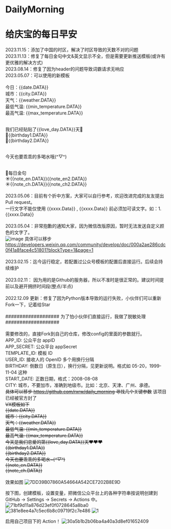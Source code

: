 # DailyMorning
# 给庆宝的每日早安

2023.11.15：添加了中国的时区，解决了时区导致的天数不对的问题<br>
2023.11.13：修复了每日金句中文&英文显示不全，但是需要更新推送模板(或许有更优雅的解决方式)<br>
2023.08.14：修复了因为header的问题导致词霸请求无响应<br>
2023.05.07：可以使用的新模板<br><br>
今日：{{date.DATA}}<br>
城市：{{city.DATA}}<br>
天气：{{weather.DATA}}<br>
最低气温: {{min_temperature.DATA}}<br>
最高气温: {{max_temperature.DATA}}<br><br>

我们已经贴贴了{{love_day.DATA}}天💝<br>
💌{{birthday1.DATA}}<br>
💌{{birthday2.DATA}}<br><br>

今天也要乖乖的多喝水哦(^▽^)<br><br>

👋每日金句<br>
☀{{note_en.DATA}}{{note_en2.DATA}}<br>
☀{{note_ch.DATA}}{{note_ch2.DATA}}<br><br>
2023.05.06：目前有个折中方案，大家可以自行参考，欢迎改进完成的友友提出Pull request。<br>
一行文字不能仅使用 {{xxxx.Data}}  , {{xxxx.Data}} 前必须加可读文字。如：1. {{xxxx.Data}}<br><br>
2023.05.04：非常抱歉的通知大家，因为微信改版原因，暂时无法发送自定义颜色的文字了。<br>
![image](https://user-images.githubusercontent.com/64049788/236507390-29b4841b-d8db-4d67-a524-80107d093d41.png)
具体可以移步  https://developers.weixin.qq.com/community/develop/doc/000a2ae286cdc0f41a8face4c51801?blockType=1&page=1  <br><br>
2023.02.15：迄今运行稳定，若配置过公众号模板的配置后直接运行。后续会持续维护<br><br>
2023.02.11： 因为用的是Github的服务器，所以不准时是很正常的。建议时间提前以及避开拥挤时间段(整点/半点)<br><br>
2022.12.09 更新：修复了因为Python版本导致的运行失败，小伙伴们可以重新Fork一下，记着给Star<br><br>
################### 为了怕小伙伴们直接运行，我做了脱敏处理###################  <br>
<br>需要修改的，直接Fork到自己的仓库，修改config的里面的参数就行。<br>
APP_ID: 公众平台 appID<br>
APP_SECRET: 公众平台 appSecret<br>
TEMPLATE_ID: 模板 ID<br>
USER_ID: 接收人的 OpenID 多个用换行分隔<br>
BIRTHDAY: 倒数日（原生日），换行分隔，见更新说明。格式如 05-20，1999-11-04 这种<br>
START_DATE: 正数日期，格式：2008-08-08<br>
CITY: 城市，不要加市，准确到地级市。比如：北京、天津、广州、承德。  
~~具体可以移步 https://github.com/rxrw/daily_morning 寻找几个关键参数~~  该项目已经被官方封了  <br>
<del>
VX模板如下  
{{date.DATA}}   
城市：{{city.DATA}}   
天气：{{weather.DATA}}   
最低气温: {{min_temperature.DATA}}   
最高气温: {{max_temperature.DATA}}   
今天是我们恋爱的第{{love_day.DATA}}天❤❤❤  
{{birthday1.DATA}}  
{{birthday2.DATA}}  
今天也要乖乖的多喝水~(*^▽^*)  
{{note_en.DATA}}   
{{note_ch.DATA}}  
</del><br>
效果如图
![7DD39B07860A54664A542CE7202B8E9D](https://user-images.githubusercontent.com/64049788/187068544-f7a97567-d1f3-42d5-a762-7357c5c3d113.png)

按下图，创建模板，设置变量，把微信公众平台上的各种字符串按说明创建到 GitHub -> Settings -> Secrets -> Actions 中。
![71bf9d11a876d23ef0f0728645a8ba0](https://user-images.githubusercontent.com/9566402/183242301-fd6ab30e-bfe5-4245-b2a9-f690184db307.png)
![381e8ee4a7c5ec6b8c09719f2c7e486](https://user-images.githubusercontent.com/9566402/183242295-4dcf06bb-2083-4883-8745-0af753ca805c.png)
![1](https://user-images.githubusercontent.com/64049788/190543003-2e33fe0c-a278-492e-96fa-3be0b3110e83.png)

启用自己项目下的 Action！
![30a5b1b2b06ba4a40a3d8ef01652409](https://user-images.githubusercontent.com/9566402/183242334-9943c538-ba3d-4d01-8377-d040143b7560.png)

